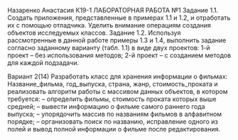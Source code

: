 Назаренко Анастасия К19-1 
ЛАБОРАТОРНАЯ РАБОТА №1 
Задание 1.1. Создать приложения, представленные в примерах 1.1 и 1.2, и отработать их с помощью отладчика. Уделить внимание операциям создания объектов исследуемых классов.
Задание 1.2. Используя рассмотренные в данной работе примеры 1.3 и 1.4, выполнить задание согласно заданному варианту (табл. 1.1) в виде двух проектов:
1-й проект – без использования методов;
2-й проект – с созданием методов для каждой подзадачи.

Вариант 2(14)
Разработать класс для хранения информации о фильмах:
Название_фильма, год_выпуска, страна, жанр, стоимость_проката
и реализовать алгоритм работы с массивом данных объектов, в котором
требуется:
– определить фильмы, стоимость проката которых выше средней;
– вывести информацию о фильме самого раннего года выпуска;
– упорядочить массив по названиям фильмов в алфавитном порядке;
– организовать поиск по названию, исправление одного из полей и вывод
полной информации о фильме после редактирования.
